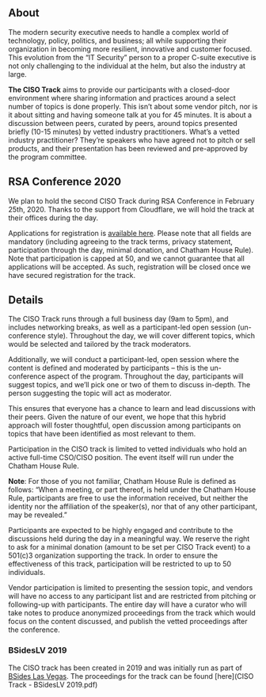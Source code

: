 ## About

The modern security executive needs to handle a complex world of technology, policy, politics, and business; all while supporting their organization in becoming more resilient, innovative and customer focused. This evolution from the “IT Security” person to a proper C-suite executive is not only challenging to the individual at the helm, but also the industry at large.

**The CISO Track** aims to provide our participants with a closed-door environment where sharing information and practices around a select number of topics is done properly. This isn’t about some vendor pitch, nor is it about sitting and having someone talk at you for 45 minutes. It is about a discussion between peers, curated by peers, around topics presented briefly (10-15 minutes) by vetted industry practitioners. What’s a vetted industry practitioner? They’re speakers who have agreed not to pitch or sell products, and their presentation has been reviewed and pre-approved by the program committee.

## RSA Conference 2020
We plan to hold the second CISO Track during RSA Conference in February 25th, 2020. Thanks to the support from Cloudflare, we will hold the track at their offices during the day.

Applications for registration is [available here](https://forms.gle/kc1uNB8Y8N7KRkL78). Please note that all fields are mandatory (including agreeing to the track terms, privacy statement, participation through the day, minimal donation, and Chatham House Rule). Note that participation is capped at 50, and we cannot guarantee that all applications will be accepted. As such, registration will be closed once we have secured registration for the track.

## Details

The CISO Track runs through a full business day (9am to 5pm), and includes networking breaks, as well as a participant-led open session (un-conference style). Throughout the day, we will cover different topics, which would be selected and tailored by the track moderators.

Additionally, we will conduct a participant-led, open session where the content is defined and moderated by participants – this is the un-conference aspect of the program. Throughout the day, participants will suggest topics, and we’ll pick one or two of them to discuss in-depth. The person suggesting the topic will act as moderator.

This ensures that everyone has a chance to learn and lead discussions with their peers. Given the nature of our event, we hope that this hybrid approach will foster thoughtful, open discussion among participants on topics that have been identified as most relevant to them.

Participation in the CISO track is limited to vetted individuals who hold an active full-time CSO/CISO position. The event itself will run  under the Chatham House Rule.

**Note**: For those of you not familiar, Chatham House Rule is defined as follows: “When a meeting, or part thereof, is held under the Chatham House Rule, participants are free to use the information received, but neither the identity nor the affiliation of the speaker(s), nor that of any other participant, may be revealed.”

Participants are expected to be highly engaged and contribute to the discussions held during the day in a meaningful way. We reserve the right to ask for a minimal donation (amount to be set per CISO Track event) to a 501(c)3 organization supporting the track. In order to ensure the effectiveness of this track, participation will be restricted to up to 50 individuals.

Vendor participation is limited to presenting the session topic, and vendors will have no access to any participant list and are restricted from pitching or following-up with participants. The entire day will have a curator who will take notes to produce anonymized proceedings from the track which would focus on the content discussed, and publish the vetted proceedings after the conference.

### BSidesLV 2019
The CISO track has been created in 2019 and was initially run as part of [BSides Las Vegas](https://www.bsideslv.org/ciso-track/).
The proceedings for the track can be found [here](CISO Track - BSidesLV 2019.pdf)
